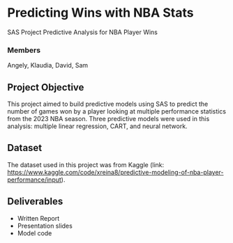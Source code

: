 # Predicting Wins with NBA Stats
SAS Project Predictive Analysis for NBA Player Wins

### Members
Angely, Klaudia, David, Sam

## Project Objective
This project aimed to build predictive models using SAS to predict the number of games won by a player looking at multiple performance statistics from the 2023 NBA season. Three predictive models were used in this analysis: multiple linear regression, CART, and neural network. 

## Dataset
The dataset used in this project was from Kaggle (link: https://www.kaggle.com/code/xreina8/predictive-modeling-of-nba-player-performance/input). 

## Deliverables
<ul>
  <li> Written Report </li>
  <li> Presentation slides </li>
  <li> Model code </li>
</ul>

